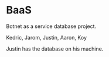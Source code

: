# BaaS
Botnet as a service database project.

Kedric, Jarom, Justin, Aaron, Koy

Justin has the database on his machine.